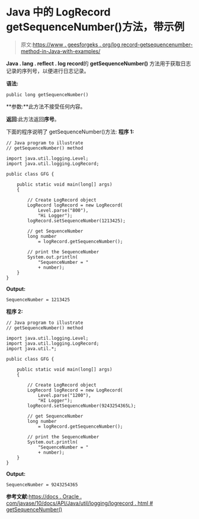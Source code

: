 # Java 中的 LogRecord getSequenceNumber()方法，带示例

> 原文:[https://www . geesforgeks . org/log record-getsequencenumber-method-in-Java-with-examples/](https://www.geeksforgeeks.org/logrecord-getsequencenumber-method-in-java-with-examples/)

**Java . lang . reflect . log record**的 **getSequenceNumber()** 方法用于获取日志记录的序列号，以便进行日志记录。

**语法:**

```
public long getSequenceNumber()

```

**参数:**此方法不接受任何内容。

**返回**:此方法返回**序号**。

下面的程序说明了 getSequenceNumber()方法:
**程序 1:**

```
// Java program to illustrate
// getSequenceNumber() method

import java.util.logging.Level;
import java.util.logging.LogRecord;

public class GFG {

    public static void main(long[] args)
    {

        // Create LogRecord object
        LogRecord logRecord = new LogRecord(
            Level.parse("800"),
            "Hi Logger");
        logRecord.setSequenceNumber(1213425);

        // get SequenceNumber
        long number
            = logRecord.getSequenceNumber();

        // print the SequenceNumber
        System.out.println(
            "SequenceNumber = "
            + number);
    }
}
```

**Output:**

```
SequenceNumber = 1213425

```

**程序 2:**

```
// Java program to illustrate
// getSequenceNumber() method

import java.util.logging.Level;
import java.util.logging.LogRecord;
import java.util.*;

public class GFG {

    public static void main(long[] args)
    {

        // Create LogRecord object
        LogRecord logRecord = new LogRecord(
            Level.parse("1200"),
            "HI Logger");
        logRecord.setSequenceNumber(9243254365L);

        // get SequenceNumber
        long number
            = logRecord.getSequenceNumber();

        // print the SequenceNumber
        System.out.println(
            "SequenceNumber = "
            + number);
    }
}
```

**Output:**

```
SequenceNumber = 9243254365

```

**参考文献:**[https://docs . Oracle . com/javase/10/docs/API/Java/util/logging/logrecord . html # getSequenceNumber()](https://docs.oracle.com/javase/10/docs/api/java/util/logging/LogRecord.html#getSequenceNumber())